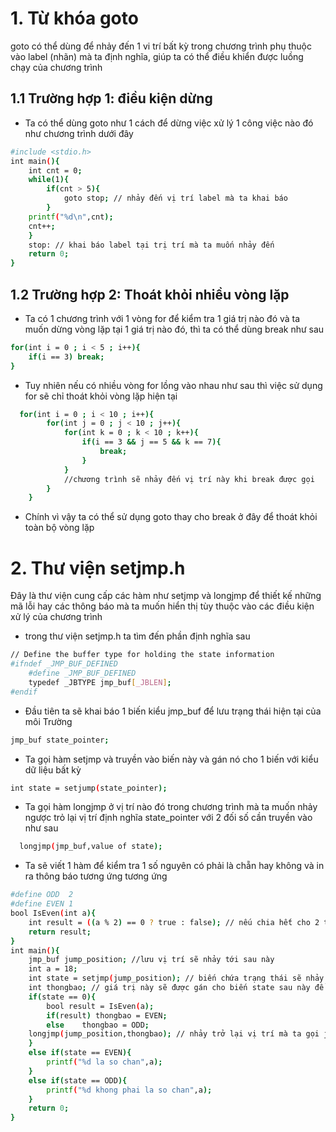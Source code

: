# 1. Từ khóa goto
goto có thể dùng để nhảy đến 1 vi trí bất kỳ trong chương trình phụ thuộc vào label (nhãn) mà ta định nghĩa, giúp ta có thể điều khiển được luồng chạy của chương trình
## 1.1 Trường hợp 1: điều kiện dừng 
+ Ta có thể dùng goto như 1 cách để dừng việc xử lý 1 công việc nào đó như chương trình dưới đây
```bash
#include <stdio.h>
int main(){
    int cnt = 0;
    while(1){
        if(cnt > 5){
            goto stop; // nhảy đến vị trí label mà ta khai báo
        }
    printf("%d\n",cnt);
    cnt++;
    }
    stop: // khai báo label tại trị trí mà ta muốn nhảy đến
    return 0;
}
```
## 1.2 Trường hợp 2: Thoát khỏi nhiều vòng lặp
+ Ta có 1 chương trình với 1 vòng for để kiểm tra 1 giá trị nào đó và ta muốn dừng vòng lặp tại 1 giá trị nào đó, thì ta có thể dùng break như sau
```bash
for(int i = 0 ; i < 5 ; i++){
    if(i == 3) break;
}
```
+ Tuy nhiên nếu có nhiều vòng for lồng vào nhau như sau thì việc sử dụng for sẽ chỉ thoát khỏi vòng lặp hiện tại 
```bash
  for(int i = 0 ; i < 10 ; i++){
        for(int j = 0 ; j < 10 ; j++){
            for(int k = 0 ; k < 10 ; k++){
                if(i == 3 && j == 5 && k == 7){
                    break;
                }
            }
            //chương trình sẽ nhảy đến vị trí này khi break được gọi
        }
    }
```
+ Chính vì vậy ta có thể sử dụng goto thay cho break ở đây để thoát khỏi toàn bộ vòng lặp
# 2. Thư viện setjmp.h
Đây là thư viện cung cấp các hàm như setjmp và longjmp để thiết kế những mã lỗi hay các thông báo mà ta muốn hiển thị tùy thuộc vào các điều kiện xử lý của chương trình
+ trong thư viện setjmp.h ta tìm đến phần định nghĩa sau 
```bash   
// Define the buffer type for holding the state information
#ifndef _JMP_BUF_DEFINED
    #define _JMP_BUF_DEFINED
    typedef _JBTYPE jmp_buf[_JBLEN];
#endif
```
+ Đầu tiên ta sẽ khai báo 1 biến kiểu jmp_buf để lưu trạng thái hiện tại của môi Trường
```bash  
jmp_buf state_pointer;
```
+ Ta gọi hàm setjmp và truyền vào biến này và gán nó cho 1 biến với kiểu dữ liệu bất kỳ 
```bash
int state = setjump(state_pointer);
```
+ Ta gọi hàm longjmp ở vị trí nào đó trong chương trình mà ta muốn nhảy ngược trỏ lại vị trí định nghĩa state_pointer với 2 đối số cần truyền vào như sau
```bash
  longjmp(jmp_buf,value of state);
``` 
+ Ta sẽ viết 1 hàm để kiểm tra 1 số nguyên có phải là chẵn hay không và in ra thông báo tương ứng tương ứng
```bash    
#define ODD  2
#define EVEN 1
bool IsEven(int a){
    int result = ((a % 2) == 0 ? true : false); // nếu chia hết cho 2 thì  trả về true
    return result;
}
int main(){
    jmp_buf jump_position; //lưu vị trí sẽ nhảy tới sau này
    int a = 18;
    int state = setjmp(jump_position); // biến chứa trạng thái sẽ nhảy tới và có giá trị mặc định là 0 khi khai báo 
    int thongbao; // giá trị này sẽ được gán cho biến state sau này để thực thi các diều kiện tương ứng 
    if(state == 0){  
        bool result = IsEven(a);
        if(result) thongbao = EVEN; 
        else    thongbao = ODD;
    longjmp(jump_position,thongbao); // nhảy trở lại vị trí mà ta gọi jmp_buf 
    }
    else if(state == EVEN){
        printf("%d la so chan",a);
    }
    else if(state == ODD){
        printf("%d khong phai la so chan",a);
    }
    return 0;
}
```
